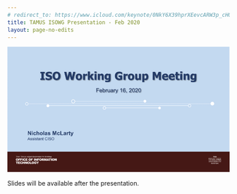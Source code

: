 ```yaml
---
# redirect_to: https://www.icloud.com/keynote/0NkY6X39hprXEevcARW3p_cHQ#2020-02_ISOWG_Meeting
title: TAMUS ISOWG Presentation - Feb 2020
layout: page-no-edits
---
```


![ISO Working Group Meeting](/slides/img/isowg-2020-02.jpg)

Slides will be available after the presentation.
